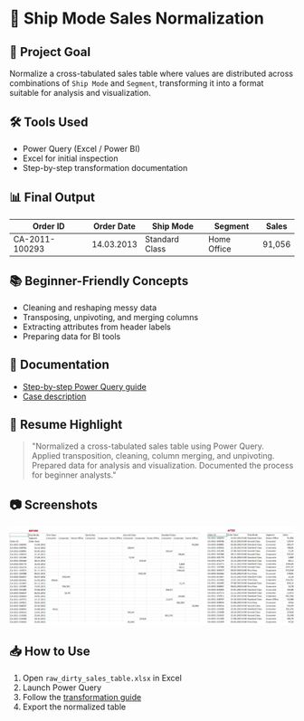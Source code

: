 # 🚀 Ship Mode Sales Normalization

## 📌 Project Goal

Normalize a cross-tabulated sales table where values are distributed across combinations of `Ship Mode` and `Segment`, transforming it into a format suitable for analysis and visualization.

## 🛠 Tools Used

- Power Query (Excel / Power BI)
- Excel for initial inspection
- Step-by-step transformation documentation

## 📊 Final Output

| Order ID       | Order Date   | Ship Mode      | Segment      | Sales   |
|----------------|--------------|----------------|--------------|---------|
| CA-2011-100293 | 14.03.2013   | Standard Class | Home Office  | 91,056  |

## 📚 Beginner-Friendly Concepts

- Cleaning and reshaping messy data
- Transposing, unpivoting, and merging columns
- Extracting attributes from header labels
- Preparing data for BI tools

## 📄 Documentation

- [Step-by-step Power Query guide](powerquery/transformation_steps.md)
- [Case description](docs/case_description.md)

## 🧠 Resume Highlight

> "Normalized a cross-tabulated sales table using Power Query. Applied transposition, cleaning, column merging, and unpivoting. Prepared data for analysis and visualization. Documented the process for beginner analysts."

## 📷 Screenshots

![before_after](screenshots/before_after.png)

## 📥 How to Use

1. Open `raw_dirty_sales_table.xlsx` in Excel  
2. Launch Power Query  
3. Follow the [transformation guide](powerquery/transformation_steps.md)  
4. Export the normalized table
